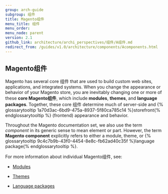 ```yaml
---
group: arch-guide
subgroup: 组件
title: Magento组件
menu_title: 组件
menu_order:
menu_node: parent
version: 2.1
github_link: architecture/archi_perspectives/组件/A组件.md
redirect_from: /guides/v1.0/architecture/components/Acomponents.html
---
```


## Magento组件

Magento has several core 组件 that are used to build custom web sites, applications, and integrated systems. When you change the appearance or behavior of your Magento store, you are inevitably changing one or more of these <b>core Magento组件</b>, which include <b>modules</b>, <b>themes</b>, and <b>language packages</b>. Together, these core 组件 determine much of server-side and {% glossarytooltip 1a70d3ac-6bd9-475a-8937-5f80ca785c14 %}storefront{% endglossarytooltip %} (frontend) appearance and behavior.

<div class="bs-callout bs-callout-info" id="info">
  <p>Throughout the Magento documentation set, we also use the term <i>component</i> in its generic sense to mean element or part. However, the term <b>Magento component</b> explicitly refers to either a module, theme, or {% glossarytooltip 9c4c7b9b-43f0-4454-8e8c-fb62ad40c35f %}language package{% endglossarytooltip %}.</p>
</div>

For more information about individual Magento组件, see:

* <a href="{{ page.baseurl }}/architecture/archi_perspectives/components/modules/mod_intro.html">Modules</a>

* <a href="{{ page.baseurl }}/frontend-dev-guide/themes/theme-overview.html">Themes</a>

* <a href="{{ page.baseurl }}/frontend-dev-guide/translations/xlate.html#m2devgde-xlate-languagepack">Language packages</a>
